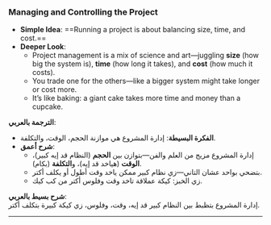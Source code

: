 ### Managing and Controlling the Project

- **Simple Idea**: ==Running a project is about balancing size, time, and cost.==
- **Deeper Look**:
    - Project management is a mix of science and art—juggling **size** (how big the system is), **time** (how long it takes), and **cost** (how much it costs).
    - You trade one for the others—like a bigger system might take longer or cost more.
    - It’s like baking: a giant cake takes more time and money than a cupcake.

**الترجمة بالعربي**:

- **الفكرة البسيطة**: إدارة المشروع هي موازنة الحجم، الوقت، والتكلفة.
- **شرح أعمق**:
    - إدارة المشروع مزيج من العلم والفن—بتوازن بين **الحجم** (النظام قد إيه كبير)، **الوقت** (هياخد قد إيه)، و**التكلفة** (بكام).
    - بتضحي بواحد عشان التاني—زي نظام كبير ممكن ياخد وقت أطول أو يكلف أكتر.
    - زي الخبز: كيكة عملاقة تاخد وقت وفلوس أكتر من كب كيك.

**شرح بسيط بالعربي**:  
إدارة المشروع بتظبط بين النظام كبير قد إيه، وقت، وفلوس، زي كيكة كبيرة بتكلف أكتر.

---

